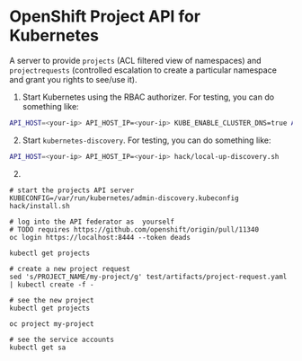 OpenShift Project API for Kubernetes
====================================

A server to provide `projects` (ACL filtered view of namespaces) and `projectrequests` (controlled escalation to create a particular namespace and grant you rights to see/use it).


1. Start Kubernetes using the RBAC authorizer.  For testing, you can do something like: 
```bash
API_HOST=<your-ip> API_HOST_IP=<your-ip> KUBE_ENABLE_CLUSTER_DNS=true ALLOW_ANY_TOKEN=true ENABLE_RBAC=true hack/local-up-cluster.sh
```

2. Start `kubernetes-discovery`.  For testing, you can do something like:
```bash
API_HOST=<your-ip> API_HOST_IP=<your-ip> hack/local-up-discovery.sh
```

2. 
```
# start the projects API server
KUBECONFIG=/var/run/kubernetes/admin-discovery.kubeconfig hack/install.sh

# log into the API federator as  yourself
# TODO requires https://github.com/openshift/origin/pull/11340
oc login https://localhost:8444 --token deads

kubectl get projects

# create a new project request
sed 's/PROJECT_NAME/my-project/g' test/artifacts/project-request.yaml | kubectl create -f -

# see the new project
kubectl get projects

oc project my-project

# see the service accounts
kubectl get sa
```

